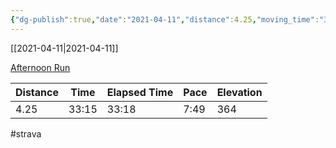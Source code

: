```yaml
---
{"dg-publish":true,"date":"2021-04-11","distance":4.25,"moving_time":"33:15","elapsed_time":"33:18","pace":"7:49","total_elevation_gain":364,"url":"https://www.strava.com/activities/5111978015","permalink":"/01-personal/strava/2021-04-11-afternoon-run/","dgPassFrontmatter":true}
---
```



[[2021-04-11\|2021-04-11]]

[Afternoon Run](https://www.strava.com/activities/5111978015)

| Distance | Time  | Elapsed Time | Pace | Elevation |
| -------- | ----- | ------------ | ---- | --------- |
| 4.25     | 33:15 | 33:18        | 7:49 | 364       |




#strava
